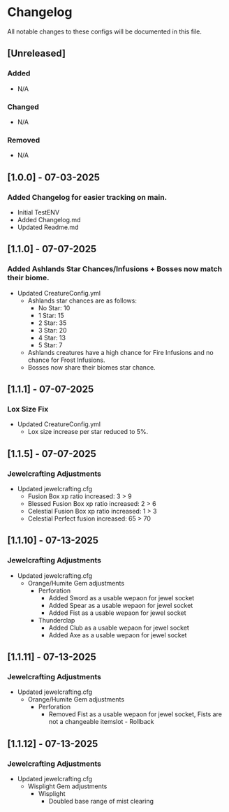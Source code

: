 # Changelog

All notable changes to these configs will be documented in this file.

## [Unreleased]

### Added

- N/A

### Changed

- N/A

### Removed

- N/A

## [1.0.0] - 07-03-2025
### Added Changelog for easier tracking on main.
- Initial TestENV
- Added Changelog.md
- Updated Readme.md

## [1.1.0] - 07-07-2025
### Added Ashlands Star Chances/Infusions + Bosses now match their biome.
- Updated CreatureConfig.yml
  - Ashlands star chances are as follows:
    - No Star: 10
    - 1 Star: 15
    - 2 Star: 35
    - 3 Star: 20
    - 4 Star: 13
    - 5 Star: 7
  - Ashlands creatures have a high chance for Fire Infusions and no chance for Frost Infusions.
  - Bosses now share their biomes star chance.

## [1.1.1] - 07-07-2025
### Lox Size Fix
- Updated CreatureConfig.yml
  - Lox size increase per star reduced to 5%.

## [1.1.5] - 07-07-2025
### Jewelcrafting Adjustments
- Updated jewelcrafting.cfg
  - Fusion Box xp ratio increased: 3 > 9
  - Blessed Fusion Box xp ratio increased: 2 > 6
  - Celestial Fusion Box xp ratio increased: 1 > 3
  - Celestial Perfect fusion increased: 65 > 70

## [1.1.10] - 07-13-2025
### Jewelcrafting Adjustments
- Updated jewelcrafting.cfg
  - Orange/Humite Gem adjustments
    - Perforation
      - Added Sword as a usable wepaon for jewel socket
      - Added Spear as a usable wepaon for jewel socket
      - Added Fist as a usable wepaon for jewel socket
    - Thunderclap
      - Added Club as a usable wepaon for jewel socket
      - Added Axe as a usable wepaon for jewel socket

## [1.1.11] - 07-13-2025
### Jewelcrafting Adjustments
- Updated jewelcrafting.cfg
  - Orange/Humite Gem adjustments
    - Perforation
      - Removed Fist as a usable wepaon for jewel socket, Fists are not a changeable itemslot - Rollback

## [1.1.12] - 07-13-2025
### Jewelcrafting Adjustments
- Updated jewelcrafting.cfg
  - Wisplight Gem adjustments
    - Wisplight
      - Doubled base range of mist clearing